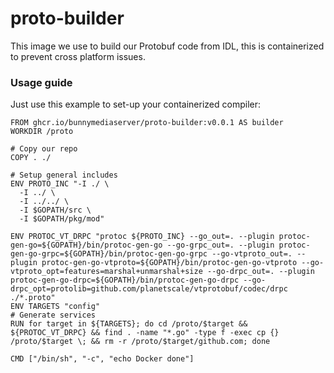 # proto-builder
This image we use to build our Protobuf code from IDL, this is containerized to prevent cross platform issues.

### Usage guide
Just use this example to set-up your containerized compiler:
```
FROM ghcr.io/bunnymediaserver/proto-builder:v0.0.1 AS builder
WORKDIR /proto

# Copy our repo
COPY . ./

# Setup general includes
ENV PROTO_INC "-I ./ \
  -I ../ \
  -I ../../ \
  -I $GOPATH/src \
  -I $GOPATH/pkg/mod"

ENV PROTOC_VT_DRPC "protoc ${PROTO_INC} --go_out=. --plugin protoc-gen-go=${GOPATH}/bin/protoc-gen-go --go-grpc_out=. --plugin protoc-gen-go-grpc=${GOPATH}/bin/protoc-gen-go-grpc --go-vtproto_out=. --plugin protoc-gen-go-vtproto=${GOPATH}/bin/protoc-gen-go-vtproto --go-vtproto_opt=features=marshal+unmarshal+size --go-drpc_out=. --plugin protoc-gen-go-drpc=${GOPATH}/bin/protoc-gen-go-drpc --go-drpc_opt=protolib=github.com/planetscale/vtprotobuf/codec/drpc ./*.proto"
ENV TARGETS "config"
# Generate services
RUN for target in ${TARGETS}; do cd /proto/$target && ${PROTOC_VT_DRPC} && find . -name "*.go" -type f -exec cp {} /proto/$target \; && rm -r /proto/$target/github.com; done

CMD ["/bin/sh", "-c", "echo Docker done"]
```


